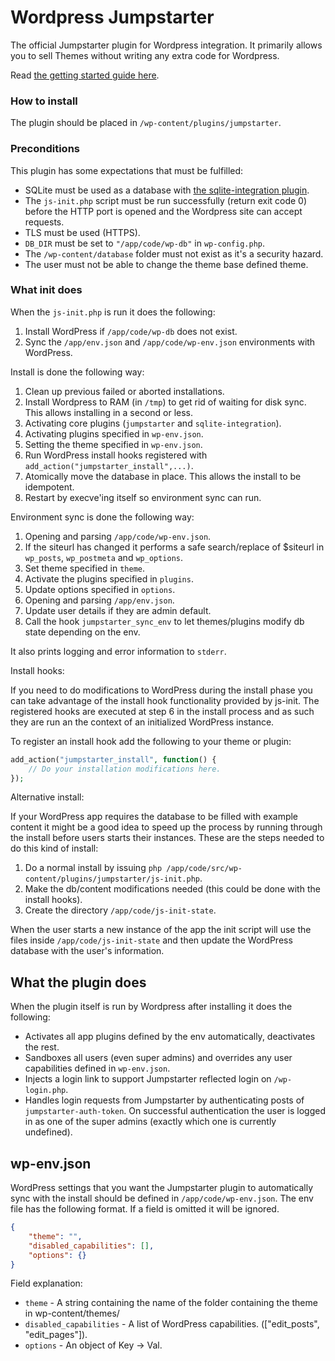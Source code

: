 Wordpress Jumpstarter
=====================

The official Jumpstarter plugin for Wordpress integration. It primarily allows you to sell Themes without writing any extra code for Wordpress.

Read [the getting started guide here](https://github.com/jumpstarter-io/help/wiki/Getting-Started:-PHP-&-Wordpress-With-Jumpstarter-Console).

### How to install

The plugin should be placed in `/wp-content/plugins/jumpstarter`.

### Preconditions

This plugin has some expectations that must be fulfilled:

* SQLite must be used as a database with [the sqlite-integration plugin](https://WordPress.org/plugins/sqlite-integration/).
* The `js-init.php` script must be run successfully (return exit code 0) before the HTTP port is opened and the Wordpress site can accept requests.
* TLS must be used (HTTPS).
* `DB_DIR` must be set to `"/app/code/wp-db"` in `wp-config.php`.
* The `/wp-content/database` folder must not exist as it's a security hazard.
* The user must not be able to change the theme base defined theme.

### What init does

When the `js-init.php` is run it does the following:

1. Install WordPress if `/app/code/wp-db` does not exist.
2. Sync the `/app/env.json` and `/app/code/wp-env.json` environments with WordPress.

Install is done the following way:

1. Clean up previous failed or aborted installations.
2. Install Wordpress to RAM (in `/tmp`) to get rid of waiting for disk sync.
   This allows installing in a second or less.
3. Activating core plugins (`jumpstarter` and `sqlite-integration`).
4. Activating plugins specified in `wp-env.json`.
5. Setting the theme specified in `wp-env.json`.
6. Run WordPress install hooks registered with `add_action("jumpstarter_install",...)`.
7. Atomically move the database in place. This allows the install to be idempotent.
8. Restart by execve'ing itself so environment sync can run.

Environment sync is done the following way:

1. Opening and parsing `/app/code/wp-env.json`.
2. If the siteurl has changed it performs a safe search/replace of $siteurl in `wp_posts`, `wp_postmeta` and `wp_options`.
3. Set theme specified in `theme`.
4. Activate the plugins specified in `plugins`.
5. Update options specified in `options`.
6. Opening and parsing `/app/env.json`.
7. Update user details if they are admin default.
8. Call the hook `jumpstarter_sync_env` to let themes/plugins modify db state depending on the env.

It also prints logging and error information to `stderr`.

Install hooks:

If you need to do modifications to WordPress during the install phase you can take advantage of the install hook functionality provided by js-init. The registered hooks are executed at step 6 in the install process and as such they are run an the context of an initialized WordPress instance.

To register an install hook add the following to your theme or plugin:

```php
add_action("jumpstarter_install", function() {
    // Do your installation modifications here.
});
```

Alternative install:

If your WordPress app requires the database to be filled with example content it might be a good idea to speed up the process by running through the install before users starts their instances. These are the steps needed to do this kind of install:

1. Do a normal install by issuing `php /app/code/src/wp-content/plugins/jumpstarter/js-init.php`.
2. Make the db/content modifications needed (this could be done with the install hooks).
3. Create the directory `/app/code/js-init-state`.

When the user starts a new instance of the app the init script will use the files inside `/app/code/js-init-state` and then update the WordPress database with the user's information.

## What the plugin does

When the plugin itself is run by Wordpress after installing it does the following:

- Activates all app plugins defined by the env automatically, deactivates the rest.
- Sandboxes all users (even super admins) and overrides any user capabilities defined in `wp-env.json`.
- Injects a login link to support Jumpstarter reflected login on `/wp-login.php`.
- Handles login requests from Jumpstarter by authenticating posts of `jumpstarter-auth-token`. On successful authentication the user is logged in as one of the super admins (exactly which one is currently undefined).


## wp-env.json

WordPress settings that you want the Jumpstarter plugin to automatically sync with the install should be defined in `/app/code/wp-env.json`. The env file has the following format. If a field is omitted it will be ignored.


```json
{
	"theme": "",
	"disabled_capabilities": [],
	"options": {}
}
```

Field explanation:

* `theme` - A string containing the name of the folder containing the theme in wp-content/themes/
* `disabled_capabilities` - A list of WordPress capabilities. (["edit_posts", "edit_pages"]).
* `options` - An object of Key -> Val.
